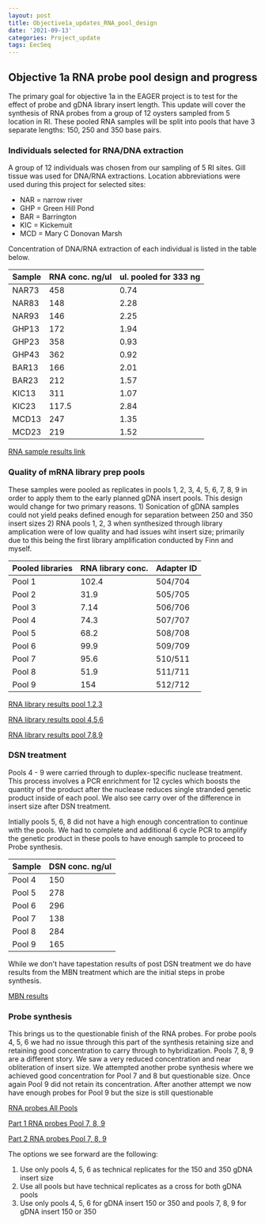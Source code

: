 ```yaml
---
layout: post
title: Objective1a_updates_RNA_pool_design
date: '2021-09-13'
categories: Project_update
tags: EecSeq
---
```


## Objective 1a RNA probe pool design and progress

The primary goal for objective 1a in the EAGER project is to test for the effect of probe and gDNA library insert length. This update will cover the synthesis of RNA probes from a group of 12 oysters sampled from 5 location in RI. These pooled RNA samples will be split into pools that have 3 separate lengths: 150, 250 and 350 base pairs.

### Individuals selected for RNA/DNA extraction

A group of 12 individuals was chosen from our sampling of 5 RI sites. Gill tissue was used for DNA/RNA extractions. Location abbreviations were used during this project for selected sites:
* NAR = narrow river
* GHP = Green Hill Pond
* BAR = Barrington
* KIC = Kickemuit
* MCD = Mary C Donovan Marsh

Concentration of DNA/RNA extraction of each individual is listed in the table below.

|Sample|RNA conc. ng/ul|ul. pooled for 333 ng|
|------|---------------|---------------------|
|NAR73|458|0.74|
|NAR83|148|2.28|
|NAR93|146|2.25|
|GHP13|172|1.94|
|GHP23|358|0.93|
|GHP43|362|0.92|
|BAR13|166|2.01|
|BAR23|212|1.57|
|KIC13|311|1.07|
|KIC23|117.5|2.84|
|MCD13|247|1.35|
|MCD23|219|1.52|


[RNA sample results link](https://github.com/madmolecularman/JMG_Puritz_Lab_Notebook/blob/master/tapestation_pdfs/rna_tapestation_obj1a.PNG)


### Quality of mRNA library prep pools

These samples were pooled as replicates in pools 1, 2, 3, 4, 5, 6, 7, 8, 9 in order to apply them to the early planned gDNA insert pools. This design would change for two primary reasons. 1) Sonication of gDNA samples could not yield peaks defined enough for separation between 250 and 350 insert sizes 2) RNA pools 1, 2, 3 when synthesized through library amplication were of low quality and had issues wiht insert size; primarily due to this being the first library amplification conducted by Finn and myself. 

|Pooled libraries|RNA library conc.|Adapter ID|
|----------------|-----------------|----------|
|Pool 1|102.4|504/704|
|Pool 2|31.9|505/705|
|Pool 3|7.14|506/706|
|Pool 4|74.3|507/707|
|Pool 5|68.2|508/708|
|Pool 6|99.9|509/709|
|Pool 7|95.6|510/511|
|Pool 8|51.9|511/711|
|Pool 9|154|512/712|

[RNA library results pool 1,2,3](https://github.com/madmolecularman/JMG_Puritz_Lab_Notebook/blob/master/tapestation_pdfs/Obj1a_cDNA_libprepamp_210712.pdf)

[RNA library results pool 4,5,6](https://github.com/madmolecularman/JMG_Puritz_Lab_Notebook/blob/master/tapestation_pdfs/Obj1a_cDNA_libprepamp_210716.pdf)

[RNA library results pool 7,8,9](https://github.com/madmolecularman/JMG_Puritz_Lab_Notebook/blob/master/tapestation_pdfs/Obj1a_cDNA_libprepamp_210723.pdf)

### DSN treatment

Pools 4 - 9 were carried through to duplex-specific nuclease treatment. This process involves a PCR enrichment for 12 cycles which boosts the quantity of the product after the nuclease reduces single stranded genetic product inside of each pool. We also see carry over of the difference in insert size after DSN treatment.

Intially pools 5, 6, 8 did not have a high enough concentration to continue with the pools. We had to complete and additional 6 cycle PCR to amplify the genetic product in these pools to have enough sample to proceed to Probe synthesis.

|Sample|DSN conc. ng/ul|
|------|---------------|
|Pool 4|150|
|Pool 5|278|
|Pool 6|296|
|Pool 7|138|
|Pool 8|284|
|Pool 9|165|

While we don't have tapestation results of post DSN treatment we do have results from the MBN treatment which are the initial steps in probe synthesis. 

[MBN results](https://github.com/madmolecularman/JMG_Puritz_Lab_Notebook/blob/master/tapestation_pdfs/Obj1a_MBN_reaction_210813.pdf)

### Probe synthesis

This brings us to the questionable finish of the RNA probes. For probe pools 4, 5, 6 we had no issue through this part of the synthesis retaining size and retaining good concentration to carry through to hybridization. Pools 7, 8, 9 are a different story. We saw a very reduced concentration and near obliteration of insert size. We attempted another probe synthesis where we achieved good concentration for Pool 7 and 8 but questionable size. Once again Pool 9 did not retain its concentration. After another attempt we now have enough probes for Pool 9 but the size is still questionable

[RNA probes All Pools](https://github.com/madmolecularman/JMG_Puritz_Lab_Notebook/blob/master/tapestation_pdfs/Obj1a_RNAProbes_210817.pdf)

[Part 1 RNA probes Pool 7, 8, 9](https://github.com/madmolecularman/JMG_Puritz_Lab_Notebook/blob/master/tapestation_pdfs/Obj1a_RNAProbes_210827.pdf)

[Part 2 RNA probes Pool 7, 8, 9](https://github.com/madmolecularman/JMG_Puritz_Lab_Notebook/blob/master/tapestation_pdfs/Obj1a_RNA_Probes_210910.pdf)

The options we see forward are the following:

1) Use only pools 4, 5, 6 as technical replicates for the 150 and 350 gDNA insert size
2) Use all pools but have technical replicates as a cross for both gDNA pools
3) Use only pools 4, 5, 6 for gDNA insert 150 or 350 and pools 7, 8, 9 for gDNA insert 150 or 350 



